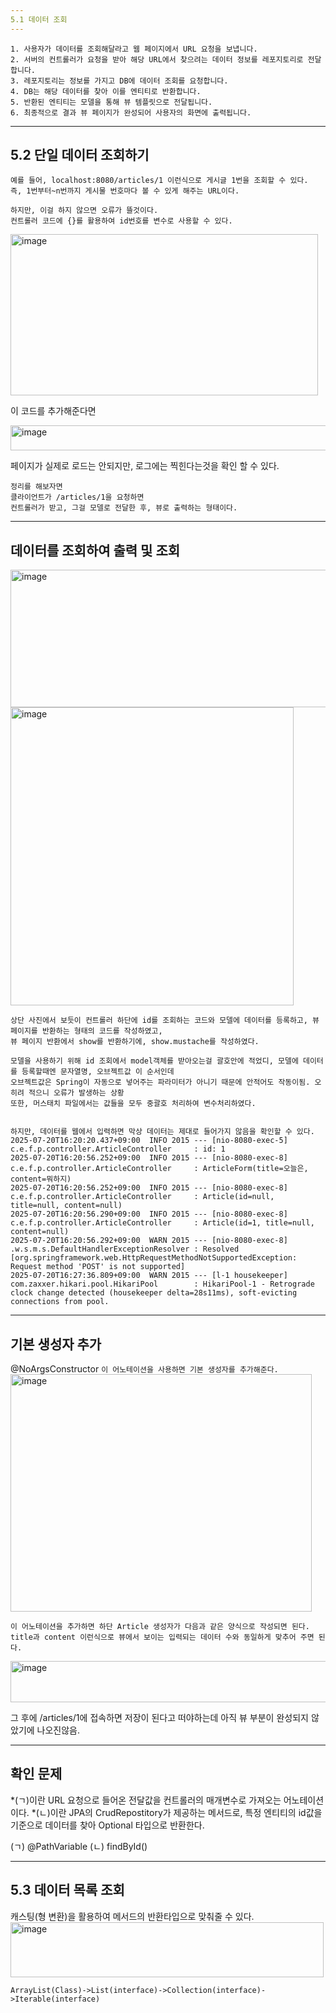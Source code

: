 ```yaml
---
5.1 데이터 조회
---
```


```
1. 사용자가 데이터를 조회해달라고 웹 페이지에서 URL 요청을 보냅니다.
2. 서버의 컨트롤러가 요청을 받아 해당 URL에서 찾으려는 데이터 정보를 레포지토리로 전달합니다.
3. 레포지토리는 정보를 가지고 DB에 데이터 조회를 요청합니다.
4. DB는 해당 데이터를 찾아 이를 엔티티로 반환합니다.
5. 반환된 엔티티는 모델을 통해 뷰 템플릿으로 전달됩니다.
6. 최종적으로 결과 뷰 페이지가 완성되어 사용자의 화면에 출력됩니다.
```

---
5.2 단일 데이터 조회하기
---

```
예를 들어, localhost:8080/articles/1 이런식으로 게시글 1번을 조회할 수 있다.
즉, 1번부터~n번까지 게시물 번호마다 볼 수 있게 해주는 URL이다.

하지만, 이걸 하지 않으면 오류가 뜰것이다.
컨트롤러 코드에 {}를 활용하여 id번호를 변수로 사용할 수 있다.
```
<img width="492" height="258" alt="image" src="https://github.com/user-attachments/assets/27e57ed8-4b90-45c8-94ea-bffa1b8d98eb" />

이 코드를 추가해준다면

<img width="910" height="40" alt="image" src="https://github.com/user-attachments/assets/e4af29b8-6019-4d92-8b4c-cff19c242d99" />

페이지가 실제로 로드는 안되지만, 로그에는 찍힌다는것을 확인 할 수 있다.

```
정리를 해보자면
클라이언트가 /articles/1을 요청하면
컨트롤러가 받고, 그걸 모델로 전달한 후, 뷰로 출력하는 형태이다.
```

---
데이터를 조회하여 출력 및 조회
---
<img width="576" height="220" alt="image" src="https://github.com/user-attachments/assets/8aaa8cb2-801e-40aa-87dd-0d531345ad9a" />

<img width="453" height="477" alt="image" src="https://github.com/user-attachments/assets/f05b9df0-d5ae-48fd-afb8-03b2f79fb6f5" />

```
상단 사진에서 보듯이 컨트롤러 하단에 id를 조회하는 코드와 모델에 데이터를 등록하고, 뷰 페이지를 반환하는 형태의 코드를 작성하였고,
뷰 페이지 반환에서 show를 반환하기에, show.mustache를 작성하였다.

모델을 사용하기 위해 id 조회에서 model객체를 받아오는걸 괄호안에 적었디, 모델에 데이터를 등록할때엔 문자열명, 오브젝트값 이 순서인데
오브젝트값은 Spring이 자동으로 넣어주는 파라미터가 아니기 때문에 안적어도 작동이됨. 오히려 적으니 오류가 발생하는 상황
또한, 머스태치 파일에서는 값들을 모두 중괄호 처리하여 변수처리하였다.


하지만, 데이터를 웹에서 입력하면 막상 데이터는 제대로 들어가지 않음을 확인할 수 있다.
2025-07-20T16:20:20.437+09:00  INFO 2015 --- [nio-8080-exec-5] c.e.f.p.controller.ArticleController     : id: 1
2025-07-20T16:20:56.252+09:00  INFO 2015 --- [nio-8080-exec-8] c.e.f.p.controller.ArticleController     : ArticleForm(title=오늘은, content=뭐하지)
2025-07-20T16:20:56.252+09:00  INFO 2015 --- [nio-8080-exec-8] c.e.f.p.controller.ArticleController     : Article(id=null, title=null, content=null)
2025-07-20T16:20:56.290+09:00  INFO 2015 --- [nio-8080-exec-8] c.e.f.p.controller.ArticleController     : Article(id=1, title=null, content=null)
2025-07-20T16:20:56.292+09:00  WARN 2015 --- [nio-8080-exec-8] .w.s.m.s.DefaultHandlerExceptionResolver : Resolved [org.springframework.web.HttpRequestMethodNotSupportedException: Request method 'POST' is not supported]
2025-07-20T16:27:36.809+09:00  WARN 2015 --- [l-1 housekeeper] com.zaxxer.hikari.pool.HikariPool        : HikariPool-1 - Retrograde clock change detected (housekeeper delta=28s11ms), soft-evicting connections from pool.
```

---
기본 생성자 추가
---
@NoArgsConstructor
`
이 어노테이션을 사용하면 기본 생성자를 추가해준다.
`
<img width="482" height="380" alt="image" src="https://github.com/user-attachments/assets/97944db0-66d7-4f99-a793-f5d09ebc3991" />
```
이 어노테이션을 추가하면 하단 Article 생성자가 다음과 같은 양식으로 작성되면 된다.
title과 content 이런식으로 뷰에서 보이는 입력되는 데이터 수와 동일하게 맞추어 주면 된다.
```
<img width="722" height="66" alt="image" src="https://github.com/user-attachments/assets/5dd397dd-020e-4c2f-87e2-126a863c6f12" />

그 후에 /articles/1에 접속하면 저장이 된다고 떠야하는데 아직 뷰 부분이 완성되지 않았기에 나오진않음.

---
확인 문제
---

*(ㄱ)이란 URL 요청으로 들어온 전달값을 컨트롤러의 매개변수로 가져오는 어노테이션이다.
*(ㄴ)이란 JPA의 CrudRepostitory가 제공하는 메서드로, 특정 엔티티의 id값을 기준으로 데이터를 찾아 Optional 타입으로 반환한다.

(ㄱ) @PathVariable
(ㄴ) findById()

---
5.3 데이터 목록 조회
---
캐스팅(형 변환)을 활용하여 메서드의 반환타입으로 맞춰줄 수 있다.
<img width="501" height="88" alt="image" src="https://github.com/user-attachments/assets/a0cf3bbf-9167-4fca-b8b2-66e7190f6bdc" />
```
ArrayList(Class)->List(interface)->Collection(interface)->Iterable(interface)
```

